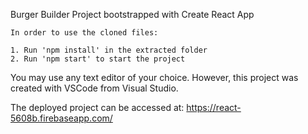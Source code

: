 Burger Builder Project bootstrapped with Create React App
	
	In order to use the cloned files:
	
	1. Run 'npm install' in the extracted folder
	2. Run 'npm start' to start the project
	
You may use any text editor of your choice. However, this project was created with VSCode from Visual Studio.

The deployed project can be accessed at:
https://react-5608b.firebaseapp.com/